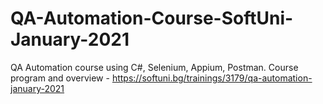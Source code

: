 # QA-Automation-Course-SoftUni-January-2021
QA Automation course using C#,  Selenium, Appium, Postman. Course program and overview - https://softuni.bg/trainings/3179/qa-automation-january-2021
